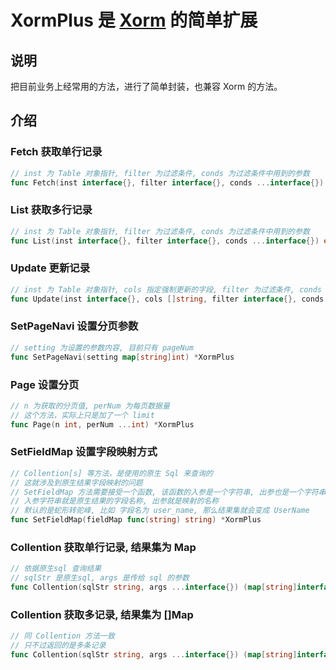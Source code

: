 # XormPlus 是 [Xorm](https://github.com/go-xorm/xorm) 的简单扩展

## 说明
把目前业务上经常用的方法，进行了简单封装，也兼容 Xorm 的方法。

## 介绍
### Fetch 获取单行记录
```go
// inst 为 Table 对象指针, filter 为过滤条件, conds 为过滤条件中用到的参数
func Fetch(inst interface{}, filter interface{}, conds ...interface{}) error
```

### List 获取多行记录
```go
// inst 为 Table 对象指针, filter 为过滤条件, conds 为过滤条件中用到的参数
func List(inst interface{}, filter interface{}, conds ...interface{}) error
```

### Update 更新记录
```go
// inst 为 Table 对象指针, cols 指定强制更新的字段, filter 为过滤条件, conds 为过滤条件中用到的参数
func Update(inst interface{}, cols []string, filter interface{}, conds ...interface{}) (int64, error)
```

### SetPageNavi 设置分页参数
```go
// setting 为设置的参数内容, 目前只有 pageNum
func SetPageNavi(setting map[string]int) *XormPlus
```

### Page 设置分页
```go
// n 为获取的分页值, perNum 为每页数据量
// 这个方法，实际上只是加了一个 limit
func Page(n int, perNum ...int) *XormPlus
```

### SetFieldMap 设置字段映射方式
```go
// Collention[s] 等方法，是使用的原生 Sql 来查询的
// 这就涉及到原生结果字段映射的问题
// SetFieldMap 方法需要接受一个函数, 该函数的入参是一个字符串, 出参也是一个字符串
// 入参字符串就是原生结果的字段名称, 出参就是映射的名称
// 默认的是蛇形转驼峰, 比如 字段名为 user_name, 那么结果集就会变成 UserName
func SetFieldMap(fieldMap func(string) string) *XormPlus
```

### Collention 获取单行记录, 结果集为 Map
```go
// 依据原生sql 查询结果
// sqlStr 是原生sql, args 是传给 sql 的参数
func Collention(sqlStr string, args ...interface{}) (map[string]interface{}, error)
```

### Collention 获取多记录, 结果集为 []Map
```go
// 同 Collention 方法一致
// 只不过返回的是多条记录
func Collention(sqlStr string, args ...interface{}) (map[string]interface{}, error)
```
